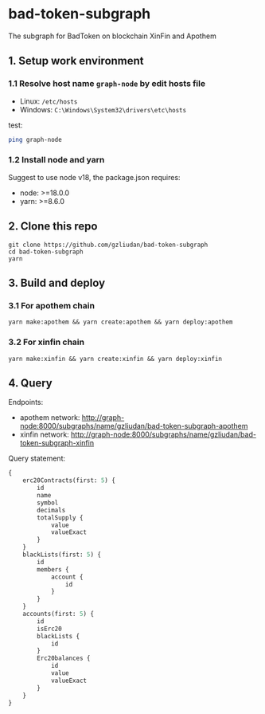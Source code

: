 # bad-token-subgraph

The subgraph for BadToken on blockchain XinFin and Apothem

## 1. Setup work environment

### 1.1 Resolve host name `graph-node` by edit hosts file

- Linux: `/etc/hosts`
- Windows: `C:\Windows\System32\drivers\etc\hosts`

test:

```bash
ping graph-node
```

### 1.2 Install node and yarn

Suggest to use node v18, the package.json requires:

- node: >=18.0.0
- yarn: >=8.6.0

## 2. Clone this repo

```shell
git clone https://github.com/gzliudan/bad-token-subgraph
cd bad-token-subgraph
yarn
```

## 3. Build and deploy

### 3.1 For apothem chain

```shell
yarn make:apothem && yarn create:apothem && yarn deploy:apothem
```

### 3.2 For xinfin chain

```shell
yarn make:xinfin && yarn create:xinfin && yarn deploy:xinfin
```

## 4. Query

Endpoints:

- apothem network: <http://graph-node:8000/subgraphs/name/gzliudan/bad-token-subgraph-apothem>
- xinfin network: <http://graph-node:8000/subgraphs/name/gzliudan/bad-token-subgraph-xinfin>

Query statement:

```graphql
{
    erc20Contracts(first: 5) {
        id
        name
        symbol
        decimals
        totalSupply {
            value
            valueExact
        }
    }
    blackLists(first: 5) {
        id
        members {
            account {
                id
            }
        }
    }
    accounts(first: 5) {
        id
        isErc20
        blackLists {
            id
        }
        Erc20balances {
            id
            value
            valueExact
        }
    }
}
```
